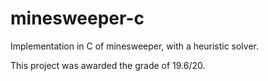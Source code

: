 # minesweeper-c

Implementation in C of minesweeper, with a heuristic solver.

This project was awarded the grade of 19.6/20.
